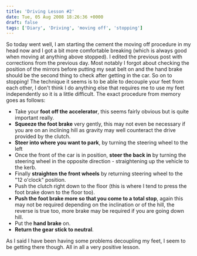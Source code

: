 ```yaml
---
title: 'Driving Lesson #2'
date: Tue, 05 Aug 2008 18:26:36 +0000
draft: false
tags: ['Diary', 'Driving', 'moving off', 'stopping']
---
```


So today went well, I am starting the cement the moving off procedure in my head now and I got a bit more comfortable breaking (which is always good when moving at anything above stopped). I edited the previous post with corrections from the previous day. Most notably I forgot about checking the position of the mirrors before putting my seat belt on and the hand brake should be the second thing to check after getting in the car. So on to stopping! The technique it seems is to be able to decouple your feet from each other, I don't think I do anything else that requires me to use my feet independently so it is a little difficult. The exact procedure from memory goes as follows:

*   Take your **foot off the accelerator**, this seems fairly obvious but is quite important really.
*   **Squeeze the foot brake** very gently, this may not even be necessary if you are on an inclining hill as gravity may well counteract the drive provided by the clutch.
*   **Steer into where you want to park**, by turning the steering wheel to the left
*   Once the front of the car is in position, **steer the back in** by turning the steering wheel in the opposite direction - straightening up the vehicle to the kerb.
*   Finally **straighten the front wheels** by returning steering wheel to the "12 o'clock" position.
*   Push the clutch right down to the floor (this is where I tend to press the foot brake down to the floor too).
*   **Push the foot brake more so that you come to a total stop**, again this may not be required depending on the inclination or of the hill, the reverse is true too, more brake may be required if you are going down hill.
*   Put the **hand brake** on.
*   **Return the gear stick to neutral**.

As I said I have been having some problems decoupling my feet, I seem to be getting there though. All in all a very positive lesson.